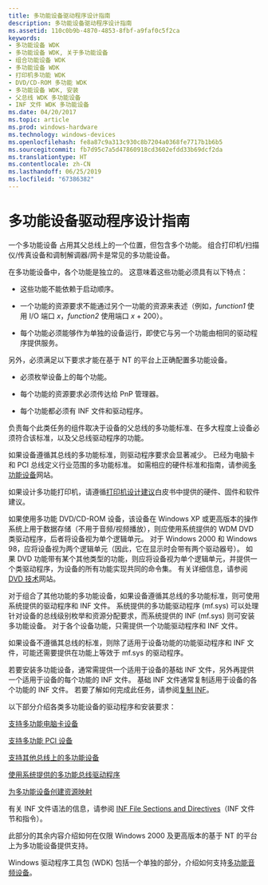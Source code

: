 ```yaml
---
title: 多功能设备驱动程序设计指南
description: 多功能设备驱动程序设计指南
ms.assetid: 110c0b9b-4870-4853-8fbf-a9faf0c5f2ca
keywords:
- 多功能设备 WDK
- 多功能设备 WDK, 关于多功能设备
- 组合功能设备 WDK
- 多功能设备 WDK
- 打印机多功能 WDK
- DVD/CD-ROM 多功能 WDK
- 多功能设备 WDK, 安装
- 父总线 WDK 多功能设备
- INF 文件 WDK 多功能设备
ms.date: 04/20/2017
ms.topic: article
ms.prod: windows-hardware
ms.technology: windows-devices
ms.openlocfilehash: fe8a87c9a313c930c8b7204a0368fe7717b1b6b5
ms.sourcegitcommit: fb7d95c7a5d47860918cd3602efdd33b69dcf2da
ms.translationtype: HT
ms.contentlocale: zh-CN
ms.lasthandoff: 06/25/2019
ms.locfileid: "67386382"
---
```

# <a name="multifunction-device-driver-design-guide"></a>多功能设备驱动程序设计指南





一个多功能设备  占用其父总线上的一个位置，但包含多个功能。 组合打印机/扫描仪/传真设备和调制解调器/网卡是常见的多功能设备。

在多功能设备中，各个功能是独立的。 这意味着这些功能必须具有以下特点：

-   这些功能不能依赖于启动顺序。

-   一个功能的资源要求不能通过另个一功能的资源来表述（例如，*function1* 使用 I/O 端口 *x*，*function2* 使用端口 *x* + 200）。

-   每个功能必须能够作为单独的设备运行，即使它与另一个功能由相同的驱动程序提供服务。

另外，必须满足以下要求才能在基于 NT 的平台上正确配置多功能设备。

-   必须枚举设备上的每个功能。

-   每个功能的资源要求必须传达给 PnP 管理器。

-   每个功能都必须有 INF 文件和驱动程序。

负责每个此类任务的组件取决于设备的父总线的多功能标准、在多大程度上设备必须符合该标准，以及父总线驱动程序的功能。

如果设备遵循其总线的多功能标准，则驱动程序要求会显著减少。 已经为电脑卡和 PCI 总线定义行业范围的多功能标准。 如需相应的硬件标准和指南，请参阅[多功能设备](https://go.microsoft.com/fwlink/p/?linkid=8758)网站。

如果设计多功能打印机，请遵循[打印机设计建议](https://go.microsoft.com/fwlink/p/?linkid=38442)白皮书中提供的硬件、固件和软件建议。

如果使用多功能 DVD/CD-ROM 设备，该设备在 Windows XP 或更高版本的操作系统上用于数据存储（不用于音频/视频播放），则应使用系统提供的 WDM DVD 类驱动程序，后者将设备视为单个逻辑单元。 对于 Windows 2000 和 Windows 98，应将设备视为两个逻辑单元（因此，它在显示时会带有两个驱动器号）。 如果 DVD 功能带有某个其他类型的功能，则应将设备视为单个逻辑单元，并提供一个类驱动程序，为设备的所有功能实现共同的命令集。 有关详细信息，请参阅 [DVD 技术](https://go.microsoft.com/fwlink/p/?linkid=8754)网站。

对于组合了其他功能的多功能设备，如果设备遵循其总线的多功能标准，则可使用系统提供的驱动程序和 INF 文件。 系统提供的多功能驱动程序 (mf.sys) 可以处理针对设备的总线级别枚举和资源分配要求，而系统提供的 INF (mf.sys) 则可安装多功能设备。 对于各个设备功能，只需提供一个功能驱动程序和 INF 文件。

如果设备不遵循其总线的标准，则除了适用于设备功能的功能驱动程序和 INF 文件，可能还需要提供在功能上等效于 mf.sys 的驱动程序。

若要安装多功能设备，通常需提供一个适用于设备的基础 INF 文件，另外再提供一个适用于设备的每个功能的 INF 文件。 基础 INF 文件通常复制适用于设备的各个功能的 INF 文件。 若要了解如何完成此任务，请参阅[复制 INF](https://docs.microsoft.com/windows-hardware/drivers/install/copying-inf-files)。

以下部分介绍各类多功能设备的驱动程序和安装要求：

[支持多功能电脑卡设备](supporting-multifunction-pc-card-devices.md)

[支持多功能 PCI 设备](supporting-multifunction-pci-devices.md)

[支持其他总线上的多功能设备](supporting-multifunction-devices-on-other-buses.md)

[使用系统提供的多功能总线驱动程序](using-the-system-supplied-multifunction-bus-driver.md)

[为多功能设备创建资源映射](creating-resource-maps-for-a-multifunction-device.md)

有关 INF 文件语法的信息，请参阅 [INF File Sections and Directives](https://docs.microsoft.com/windows-hardware/drivers/install/inf-file-sections-and-directives)（INF 文件节和指令）。

此部分的其余内容介绍如何在仅限 Windows 2000 及更高版本的基于 NT 的平台上为多功能设备提供支持。

Windows 驱动程序工具包 (WDK) 包括一个单独的部分，介绍如何支持[多功能音频设备](https://docs.microsoft.com/windows-hardware/drivers/audio/multifunction-audio-devices)。

 

 




